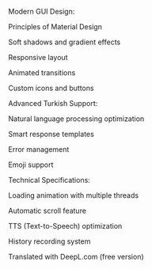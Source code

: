 Modern GUI Design:

Principles of Material Design

Soft shadows and gradient effects

Responsive layout

Animated transitions

Custom icons and buttons

Advanced Turkish Support:

Natural language processing optimization

Smart response templates

Error management

Emoji support

Technical Specifications:

Loading animation with multiple threads

Automatic scroll feature

TTS (Text-to-Speech) optimization

History recording system

Translated with DeepL.com (free version)
